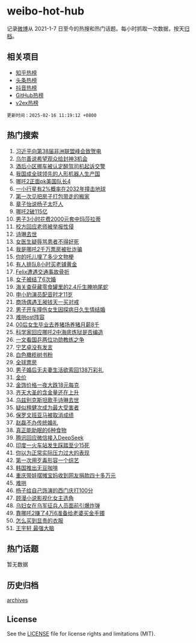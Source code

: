 # weibo-hot-hub

记录[微博](https://www.weibo.com)从 2021-1-7 日至今的热搜和热门话题。每小时抓取一次数据，按天[归档](archives)。

## 相关项目

- [知乎热榜](https://github.com/lonnyzhang423/zhihu-hot-hub)
- [头条热榜](https://github.com/lonnyzhang423/toutiao-hot-hub)
- [抖音热榜](https://github.com/lonnyzhang423/douyin-hot-hub)
- [GitHub热榜](https://github.com/lonnyzhang423/github-hot-hub)
- [v2ex热榜](https://github.com/lonnyzhang423/v2ex-hot-hub)


`更新时间：2025-02-16 11:19:12 +0800`

## 热门搜索

1. [习近平向第38届非洲联盟峰会致贺电](https://m.weibo.cn/search?containerid=100103type%3D1%26t%3D10%26q%3D%23%E4%B9%A0%E8%BF%91%E5%B9%B3%E5%90%91%E7%AC%AC38%E5%B1%8A%E9%9D%9E%E6%B4%B2%E8%81%94%E7%9B%9F%E5%B3%B0%E4%BC%9A%E8%87%B4%E8%B4%BA%E7%94%B5%23&stream_entry_id=51&isnewpage=1&extparam=seat%3D1%26filter_type%3Drealtimehot%26stream_entry_id%3D51%26q%3D%2523%25E4%25B9%25A0%25E8%25BF%2591%25E5%25B9%25B3%25E5%2590%2591%25E7%25AC%25AC38%25E5%25B1%258A%25E9%259D%259E%25E6%25B4%25B2%25E8%2581%2594%25E7%259B%259F%25E5%25B3%25B0%25E4%25BC%259A%25E8%2587%25B4%25E8%25B4%25BA%25E7%2594%25B5%2523%26pos%3D0%26cate%3D10103%26dgr%3D0%26c_type%3D51%26display_time%3D1739675950%26pre_seqid%3D1739675950852021698375)
1. [乌尔善说希望观众给封神3机会](https://m.weibo.cn/search?containerid=100103type%3D1%26t%3D10%26q%3D%23%E4%B9%8C%E5%B0%94%E5%96%84%E8%AF%B4%E5%B8%8C%E6%9C%9B%E8%A7%82%E4%BC%97%E7%BB%99%E5%B0%81%E7%A5%9E3%E6%9C%BA%E4%BC%9A%23&stream_entry_id=31&isnewpage=1&extparam=seat%3D1%26band_rank%3D1%26c_type%3D31%26flag%3D2%26cate%3D5001%26lcate%3D5001%26stream_entry_id%3D31%26q%3D%2523%25E4%25B9%258C%25E5%25B0%2594%25E5%2596%2584%25E8%25AF%25B4%25E5%25B8%258C%25E6%259C%259B%25E8%25A7%2582%25E4%25BC%2597%25E7%25BB%2599%25E5%25B0%2581%25E7%25A5%259E3%25E6%259C%25BA%25E4%25BC%259A%2523%26realpos%3D1%26pos%3D0%26dgr%3D0%26filter_type%3Drealtimehot%26display_time%3D1739675950%26pre_seqid%3D1739675950852021698375)
1. [酒后小区挪车被认定醉驾司机起诉交警](https://m.weibo.cn/search?containerid=100103type%3D1%26t%3D10%26q%3D%23%E9%85%92%E5%90%8E%E5%B0%8F%E5%8C%BA%E6%8C%AA%E8%BD%A6%E8%A2%AB%E8%AE%A4%E5%AE%9A%E9%86%89%E9%A9%BE%E5%8F%B8%E6%9C%BA%E8%B5%B7%E8%AF%89%E4%BA%A4%E8%AD%A6%23&stream_entry_id=31&isnewpage=1&extparam=seat%3D1%26band_rank%3D2%26c_type%3D31%26flag%3D0%26cate%3D5001%26lcate%3D5001%26stream_entry_id%3D31%26q%3D%2523%25E9%2585%2592%25E5%2590%258E%25E5%25B0%258F%25E5%258C%25BA%25E6%258C%25AA%25E8%25BD%25A6%25E8%25A2%25AB%25E8%25AE%25A4%25E5%25AE%259A%25E9%2586%2589%25E9%25A9%25BE%25E5%258F%25B8%25E6%259C%25BA%25E8%25B5%25B7%25E8%25AF%2589%25E4%25BA%25A4%25E8%25AD%25A6%2523%26realpos%3D2%26pos%3D1%26dgr%3D0%26filter_type%3Drealtimehot%26display_time%3D1739675950%26pre_seqid%3D1739675950852021698375)
1. [我国成全球领先的人形机器人生产国](https://m.weibo.cn/search?containerid=100103type%3D1%26t%3D10%26q%3D%23%E6%88%91%E5%9B%BD%E6%88%90%E5%85%A8%E7%90%83%E9%A2%86%E5%85%88%E7%9A%84%E4%BA%BA%E5%BD%A2%E6%9C%BA%E5%99%A8%E4%BA%BA%E7%94%9F%E4%BA%A7%E5%9B%BD%23&stream_entry_id=31&isnewpage=1&extparam=seat%3D1%26band_rank%3D3%26c_type%3D31%26flag%3D0%26cate%3D5001%26lcate%3D5001%26stream_entry_id%3D31%26q%3D%2523%25E6%2588%2591%25E5%259B%25BD%25E6%2588%2590%25E5%2585%25A8%25E7%2590%2583%25E9%25A2%2586%25E5%2585%2588%25E7%259A%2584%25E4%25BA%25BA%25E5%25BD%25A2%25E6%259C%25BA%25E5%2599%25A8%25E4%25BA%25BA%25E7%2594%259F%25E4%25BA%25A7%25E5%259B%25BD%2523%26realpos%3D3%26pos%3D2%26dgr%3D0%26filter_type%3Drealtimehot%26display_time%3D1739675950%26pre_seqid%3D1739675950852021698375)
1. [哪吒2正面pk美国队长4](https://m.weibo.cn/search?containerid=100103type%3D1%26t%3D10%26q%3D%23%E5%93%AA%E5%90%922%E6%AD%A3%E9%9D%A2pk%E7%BE%8E%E5%9B%BD%E9%98%9F%E9%95%BF4%23&stream_entry_id=31&isnewpage=1&extparam=seat%3D1%26band_rank%3D4%26c_type%3D31%26flag%3D1%26cate%3D5001%26lcate%3D5001%26stream_entry_id%3D31%26q%3D%2523%25E5%2593%25AA%25E5%2590%25922%25E6%25AD%25A3%25E9%259D%25A2pk%25E7%25BE%258E%25E5%259B%25BD%25E9%2598%259F%25E9%2595%25BF4%2523%26realpos%3D4%26pos%3D3%26dgr%3D0%26filter_type%3Drealtimehot%26display_time%3D1739675950%26pre_seqid%3D1739675950852021698375)
1. [一小行星有2%概率在2032年撞击地球](https://m.weibo.cn/search?containerid=100103type%3D1%26t%3D10%26q%3D%23%E4%B8%80%E5%B0%8F%E8%A1%8C%E6%98%9F%E6%9C%892%25%E6%A6%82%E7%8E%87%E5%9C%A82032%E5%B9%B4%E6%92%9E%E5%87%BB%E5%9C%B0%E7%90%83%23&stream_entry_id=31&isnewpage=1&extparam=seat%3D1%26band_rank%3D5%26c_type%3D31%26flag%3D0%26cate%3D5001%26lcate%3D5001%26stream_entry_id%3D31%26q%3D%2523%25E4%25B8%2580%25E5%25B0%258F%25E8%25A1%258C%25E6%2598%259F%25E6%259C%25892%2525%25E6%25A6%2582%25E7%258E%2587%25E5%259C%25A82032%25E5%25B9%25B4%25E6%2592%259E%25E5%2587%25BB%25E5%259C%25B0%25E7%2590%2583%2523%26realpos%3D5%26pos%3D4%26dgr%3D0%26filter_type%3Drealtimehot%26display_time%3D1739675950%26pre_seqid%3D1739675950852021698375)
1. [第一次见把房子打包带走的搬家](https://m.weibo.cn/search?containerid=100103type%3D1%26t%3D10%26q%3D%23%E7%AC%AC%E4%B8%80%E6%AC%A1%E8%A7%81%E6%8A%8A%E6%88%BF%E5%AD%90%E6%89%93%E5%8C%85%E5%B8%A6%E8%B5%B0%E7%9A%84%E6%90%AC%E5%AE%B6%23&stream_entry_id=31&isnewpage=1&extparam=seat%3D1%26band_rank%3D6%26c_type%3D31%26flag%3D0%26cate%3D5001%26lcate%3D5001%26stream_entry_id%3D31%26q%3D%2523%25E7%25AC%25AC%25E4%25B8%2580%25E6%25AC%25A1%25E8%25A7%2581%25E6%258A%258A%25E6%2588%25BF%25E5%25AD%2590%25E6%2589%2593%25E5%258C%2585%25E5%25B8%25A6%25E8%25B5%25B0%25E7%259A%2584%25E6%2590%25AC%25E5%25AE%25B6%2523%26realpos%3D6%26pos%3D5%26dgr%3D0%26filter_type%3Drealtimehot%26display_time%3D1739675950%26pre_seqid%3D1739675950852021698375)
1. [章子怡说杨子太吓人](https://m.weibo.cn/search?containerid=100103type%3D1%26t%3D10%26q%3D%23%E7%AB%A0%E5%AD%90%E6%80%A1%E8%AF%B4%E6%9D%A8%E5%AD%90%E5%A4%AA%E5%90%93%E4%BA%BA%23&stream_entry_id=31&isnewpage=1&extparam=seat%3D1%26band_rank%3D7%26c_type%3D31%26flag%3D1%26cate%3D5001%26lcate%3D5001%26stream_entry_id%3D31%26q%3D%2523%25E7%25AB%25A0%25E5%25AD%2590%25E6%2580%25A1%25E8%25AF%25B4%25E6%259D%25A8%25E5%25AD%2590%25E5%25A4%25AA%25E5%2590%2593%25E4%25BA%25BA%2523%26realpos%3D7%26pos%3D6%26dgr%3D0%26filter_type%3Drealtimehot%26display_time%3D1739675950%26pre_seqid%3D1739675950852021698375)
1. [哪吒2破115亿](https://m.weibo.cn/search?containerid=100103type%3D1%26t%3D10%26q%3D%23%E5%93%AA%E5%90%922%E7%A0%B4115%E4%BA%BF%23&stream_entry_id=31&isnewpage=1&extparam=seat%3D1%26band_rank%3D8%26c_type%3D31%26flag%3D2%26cate%3D5001%26lcate%3D5001%26stream_entry_id%3D31%26q%3D%2523%25E5%2593%25AA%25E5%2590%25922%25E7%25A0%25B4115%25E4%25BA%25BF%2523%26realpos%3D8%26pos%3D7%26dgr%3D0%26filter_type%3Drealtimehot%26display_time%3D1739675950%26pre_seqid%3D1739675950852021698375)
1. [男子3小时花费2000元套中玛莎拉蒂](https://m.weibo.cn/search?containerid=100103type%3D1%26t%3D10%26q%3D%23%E7%94%B7%E5%AD%903%E5%B0%8F%E6%97%B6%E8%8A%B1%E8%B4%B92000%E5%85%83%E5%A5%97%E4%B8%AD%E7%8E%9B%E8%8E%8E%E6%8B%89%E8%92%82%23&stream_entry_id=31&isnewpage=1&extparam=seat%3D1%26band_rank%3D9%26c_type%3D31%26flag%3D0%26cate%3D5001%26lcate%3D5001%26stream_entry_id%3D31%26q%3D%2523%25E7%2594%25B7%25E5%25AD%25903%25E5%25B0%258F%25E6%2597%25B6%25E8%258A%25B1%25E8%25B4%25B92000%25E5%2585%2583%25E5%25A5%2597%25E4%25B8%25AD%25E7%258E%259B%25E8%258E%258E%25E6%258B%2589%25E8%2592%2582%2523%26realpos%3D9%26pos%3D8%26dgr%3D0%26filter_type%3Drealtimehot%26display_time%3D1739675950%26pre_seqid%3D1739675950852021698375)
1. [校方回应老师被举报性侵](https://m.weibo.cn/search?containerid=100103type%3D1%26t%3D10%26q%3D%23%E6%A0%A1%E6%96%B9%E5%9B%9E%E5%BA%94%E8%80%81%E5%B8%88%E8%A2%AB%E4%B8%BE%E6%8A%A5%E6%80%A7%E4%BE%B5%23&stream_entry_id=31&isnewpage=1&extparam=seat%3D1%26band_rank%3D10%26c_type%3D31%26flag%3D1%26cate%3D5001%26lcate%3D5001%26stream_entry_id%3D31%26q%3D%2523%25E6%25A0%25A1%25E6%2596%25B9%25E5%259B%259E%25E5%25BA%2594%25E8%2580%2581%25E5%25B8%2588%25E8%25A2%25AB%25E4%25B8%25BE%25E6%258A%25A5%25E6%2580%25A7%25E4%25BE%25B5%2523%26realpos%3D10%26pos%3D9%26dgr%3D0%26filter_type%3Drealtimehot%26display_time%3D1739675950%26pre_seqid%3D1739675950852021698375)
1. [诗琳去世](https://m.weibo.cn/search?containerid=100103type%3D1%26t%3D10%26q%3D%E8%AF%97%E7%90%B3%E5%8E%BB%E4%B8%96&stream_entry_id=31&isnewpage=1&extparam=seat%3D1%26band_rank%3D11%26c_type%3D31%26flag%3D2%26cate%3D5001%26lcate%3D5001%26stream_entry_id%3D31%26q%3D%25E8%25AF%2597%25E7%2590%25B3%25E5%258E%25BB%25E4%25B8%2596%26realpos%3D11%26pos%3D10%26dgr%3D0%26filter_type%3Drealtimehot%26display_time%3D1739675950%26pre_seqid%3D1739675950852021698375)
1. [女医生疑辱骂患者不得好死](https://m.weibo.cn/search?containerid=100103type%3D1%26t%3D10%26q%3D%23%E5%A5%B3%E5%8C%BB%E7%94%9F%E7%96%91%E8%BE%B1%E9%AA%82%E6%82%A3%E8%80%85%E4%B8%8D%E5%BE%97%E5%A5%BD%E6%AD%BB%23&stream_entry_id=31&isnewpage=1&extparam=seat%3D1%26band_rank%3D12%26c_type%3D31%26flag%3D1%26cate%3D5001%26lcate%3D5001%26stream_entry_id%3D31%26q%3D%2523%25E5%25A5%25B3%25E5%258C%25BB%25E7%2594%259F%25E7%2596%2591%25E8%25BE%25B1%25E9%25AA%2582%25E6%2582%25A3%25E8%2580%2585%25E4%25B8%258D%25E5%25BE%2597%25E5%25A5%25BD%25E6%25AD%25BB%2523%26realpos%3D12%26pos%3D11%26dgr%3D0%26filter_type%3Drealtimehot%26display_time%3D1739675950%26pre_seqid%3D1739675950852021698375)
1. [我是哪吒2千万票房被批诈骗](https://m.weibo.cn/search?containerid=100103type%3D1%26t%3D10%26q%3D%23%E6%88%91%E6%98%AF%E5%93%AA%E5%90%922%E5%8D%83%E4%B8%87%E7%A5%A8%E6%88%BF%E8%A2%AB%E6%89%B9%E8%AF%88%E9%AA%97%23&stream_entry_id=31&isnewpage=1&extparam=seat%3D1%26band_rank%3D13%26c_type%3D31%26flag%3D2%26cate%3D5001%26lcate%3D5001%26stream_entry_id%3D31%26q%3D%2523%25E6%2588%2591%25E6%2598%25AF%25E5%2593%25AA%25E5%2590%25922%25E5%258D%2583%25E4%25B8%2587%25E7%25A5%25A8%25E6%2588%25BF%25E8%25A2%25AB%25E6%2589%25B9%25E8%25AF%2588%25E9%25AA%2597%2523%26realpos%3D13%26pos%3D12%26dgr%3D0%26filter_type%3Drealtimehot%26display_time%3D1739675950%26pre_seqid%3D1739675950852021698375)
1. [你的吒儿埋了多少文物梗](https://m.weibo.cn/search?containerid=100103type%3D1%26t%3D10%26q%3D%23%E4%BD%A0%E7%9A%84%E5%90%92%E5%84%BF%E5%9F%8B%E4%BA%86%E5%A4%9A%E5%B0%91%E6%96%87%E7%89%A9%E6%A2%97%23&stream_entry_id=31&isnewpage=1&extparam=seat%3D1%26band_rank%3D14%26c_type%3D31%26flag%3D1%26cate%3D5001%26lcate%3D5001%26stream_entry_id%3D31%26q%3D%2523%25E4%25BD%25A0%25E7%259A%2584%25E5%2590%2592%25E5%2584%25BF%25E5%259F%258B%25E4%25BA%2586%25E5%25A4%259A%25E5%25B0%2591%25E6%2596%2587%25E7%2589%25A9%25E6%25A2%2597%2523%26realpos%3D14%26pos%3D13%26dgr%3D0%26filter_type%3Drealtimehot%26display_time%3D1739675950%26pre_seqid%3D1739675950852021698375)
1. [有人排队8小时买老铺黄金](https://m.weibo.cn/search?containerid=100103type%3D1%26t%3D10%26q%3D%23%E6%9C%89%E4%BA%BA%E6%8E%92%E9%98%9F8%E5%B0%8F%E6%97%B6%E4%B9%B0%E8%80%81%E9%93%BA%E9%BB%84%E9%87%91%23&stream_entry_id=31&isnewpage=1&extparam=seat%3D1%26band_rank%3D15%26c_type%3D31%26flag%3D1%26cate%3D5001%26lcate%3D5001%26stream_entry_id%3D31%26q%3D%2523%25E6%259C%2589%25E4%25BA%25BA%25E6%258E%2592%25E9%2598%259F8%25E5%25B0%258F%25E6%2597%25B6%25E4%25B9%25B0%25E8%2580%2581%25E9%2593%25BA%25E9%25BB%2584%25E9%2587%2591%2523%26realpos%3D15%26pos%3D14%26dgr%3D0%26filter_type%3Drealtimehot%26display_time%3D1739675950%26pre_seqid%3D1739675950852021698375)
1. [Felix遭遇交通事故骨折](https://m.weibo.cn/search?containerid=100103type%3D1%26t%3D10%26q%3D%23Felix%E9%81%AD%E9%81%87%E4%BA%A4%E9%80%9A%E4%BA%8B%E6%95%85%E9%AA%A8%E6%8A%98%23&stream_entry_id=31&isnewpage=1&extparam=seat%3D1%26band_rank%3D16%26c_type%3D31%26flag%3D1%26cate%3D5001%26lcate%3D5001%26stream_entry_id%3D31%26q%3D%2523Felix%25E9%2581%25AD%25E9%2581%2587%25E4%25BA%25A4%25E9%2580%259A%25E4%25BA%258B%25E6%2595%2585%25E9%25AA%25A8%25E6%258A%2598%2523%26realpos%3D16%26pos%3D15%26dgr%3D0%26filter_type%3Drealtimehot%26display_time%3D1739675950%26pre_seqid%3D1739675950852021698375)
1. [女子被结了6次婚](https://m.weibo.cn/search?containerid=100103type%3D1%26t%3D10%26q%3D%23%E5%A5%B3%E5%AD%90%E8%A2%AB%E7%BB%93%E4%BA%866%E6%AC%A1%E5%A9%9A%23&stream_entry_id=31&isnewpage=1&extparam=seat%3D1%26band_rank%3D17%26c_type%3D31%26flag%3D0%26cate%3D5001%26lcate%3D5001%26stream_entry_id%3D31%26q%3D%2523%25E5%25A5%25B3%25E5%25AD%2590%25E8%25A2%25AB%25E7%25BB%2593%25E4%25BA%25866%25E6%25AC%25A1%25E5%25A9%259A%2523%26realpos%3D17%26pos%3D16%26dgr%3D0%26filter_type%3Drealtimehot%26display_time%3D1739675950%26pre_seqid%3D1739675950852021698375)
1. [海关查获藏零食罐里的2.4斤生腌响尾蛇](https://m.weibo.cn/search?containerid=100103type%3D1%26t%3D10%26q%3D%23%E6%B5%B7%E5%85%B3%E6%9F%A5%E8%8E%B7%E8%97%8F%E9%9B%B6%E9%A3%9F%E7%BD%90%E9%87%8C%E7%9A%842.4%E6%96%A4%E7%94%9F%E8%85%8C%E5%93%8D%E5%B0%BE%E8%9B%87%23&stream_entry_id=31&isnewpage=1&extparam=seat%3D1%26band_rank%3D18%26c_type%3D31%26flag%3D1%26cate%3D5001%26lcate%3D5001%26stream_entry_id%3D31%26q%3D%2523%25E6%25B5%25B7%25E5%2585%25B3%25E6%259F%25A5%25E8%258E%25B7%25E8%2597%258F%25E9%259B%25B6%25E9%25A3%259F%25E7%25BD%2590%25E9%2587%258C%25E7%259A%25842.4%25E6%2596%25A4%25E7%2594%259F%25E8%2585%258C%25E5%2593%258D%25E5%25B0%25BE%25E8%259B%2587%2523%26realpos%3D18%26pos%3D17%26dgr%3D0%26filter_type%3Drealtimehot%26display_time%3D1739675950%26pre_seqid%3D1739675950852021698375)
1. [申小豹演员配音时才11岁](https://m.weibo.cn/search?containerid=100103type%3D1%26t%3D10%26q%3D%23%E7%94%B3%E5%B0%8F%E8%B1%B9%E6%BC%94%E5%91%98%E9%85%8D%E9%9F%B3%E6%97%B6%E6%89%8D11%E5%B2%81%23&stream_entry_id=31&isnewpage=1&extparam=seat%3D1%26band_rank%3D19%26c_type%3D31%26flag%3D0%26cate%3D5001%26lcate%3D5001%26stream_entry_id%3D31%26q%3D%2523%25E7%2594%25B3%25E5%25B0%258F%25E8%25B1%25B9%25E6%25BC%2594%25E5%2591%2598%25E9%2585%258D%25E9%259F%25B3%25E6%2597%25B6%25E6%2589%258D11%25E5%25B2%2581%2523%26realpos%3D19%26pos%3D18%26dgr%3D0%26filter_type%3Drealtimehot%26display_time%3D1739675950%26pre_seqid%3D1739675950852021698375)
1. [商场偶遇王昶钱天一买对戒](https://m.weibo.cn/search?containerid=100103type%3D1%26t%3D10%26q%3D%23%E5%95%86%E5%9C%BA%E5%81%B6%E9%81%87%E7%8E%8B%E6%98%B6%E9%92%B1%E5%A4%A9%E4%B8%80%E4%B9%B0%E5%AF%B9%E6%88%92%23&stream_entry_id=31&isnewpage=1&extparam=seat%3D1%26band_rank%3D20%26c_type%3D31%26flag%3D0%26cate%3D5001%26lcate%3D5001%26stream_entry_id%3D31%26q%3D%2523%25E5%2595%2586%25E5%259C%25BA%25E5%2581%25B6%25E9%2581%2587%25E7%258E%258B%25E6%2598%25B6%25E9%2592%25B1%25E5%25A4%25A9%25E4%25B8%2580%25E4%25B9%25B0%25E5%25AF%25B9%25E6%2588%2592%2523%26realpos%3D20%26pos%3D19%26dgr%3D0%26filter_type%3Drealtimehot%26display_time%3D1739675950%26pre_seqid%3D1739675950852021698375)
1. [男子开车撞伤女生因探病日久生情结婚](https://m.weibo.cn/search?containerid=100103type%3D1%26t%3D10%26q%3D%23%E7%94%B7%E5%AD%90%E5%BC%80%E8%BD%A6%E6%92%9E%E4%BC%A4%E5%A5%B3%E7%94%9F%E5%9B%A0%E6%8E%A2%E7%97%85%E6%97%A5%E4%B9%85%E7%94%9F%E6%83%85%E7%BB%93%E5%A9%9A%23&stream_entry_id=31&isnewpage=1&extparam=seat%3D1%26band_rank%3D21%26c_type%3D31%26flag%3D0%26cate%3D5001%26lcate%3D5001%26stream_entry_id%3D31%26q%3D%2523%25E7%2594%25B7%25E5%25AD%2590%25E5%25BC%2580%25E8%25BD%25A6%25E6%2592%259E%25E4%25BC%25A4%25E5%25A5%25B3%25E7%2594%259F%25E5%259B%25A0%25E6%258E%25A2%25E7%2597%2585%25E6%2597%25A5%25E4%25B9%2585%25E7%2594%259F%25E6%2583%2585%25E7%25BB%2593%25E5%25A9%259A%2523%26realpos%3D21%26pos%3D20%26dgr%3D0%26filter_type%3Drealtimehot%26display_time%3D1739675950%26pre_seqid%3D1739675950852021698375)
1. [难哄ost阵容](https://m.weibo.cn/search?containerid=100103type%3D1%26t%3D10%26q%3D%E9%9A%BE%E5%93%84ost%E9%98%B5%E5%AE%B9&stream_entry_id=31&isnewpage=1&extparam=seat%3D1%26band_rank%3D22%26c_type%3D31%26flag%3D1%26cate%3D5001%26lcate%3D5001%26stream_entry_id%3D31%26q%3D%25E9%259A%25BE%25E5%2593%2584ost%25E9%2598%25B5%25E5%25AE%25B9%26realpos%3D22%26pos%3D21%26dgr%3D0%26filter_type%3Drealtimehot%26display_time%3D1739675950%26pre_seqid%3D1739675950852021698375)
1. [00后女生毕业去养猪场养猪月薪8千](https://m.weibo.cn/search?containerid=100103type%3D1%26t%3D10%26q%3D%2300%E5%90%8E%E5%A5%B3%E7%94%9F%E6%AF%95%E4%B8%9A%E5%8E%BB%E5%85%BB%E7%8C%AA%E5%9C%BA%E5%85%BB%E7%8C%AA%E6%9C%88%E8%96%AA8%E5%8D%83%23&stream_entry_id=31&isnewpage=1&extparam=seat%3D1%26band_rank%3D23%26c_type%3D31%26flag%3D0%26cate%3D5001%26lcate%3D5001%26stream_entry_id%3D31%26q%3D%252300%25E5%2590%258E%25E5%25A5%25B3%25E7%2594%259F%25E6%25AF%2595%25E4%25B8%259A%25E5%258E%25BB%25E5%2585%25BB%25E7%258C%25AA%25E5%259C%25BA%25E5%2585%25BB%25E7%258C%25AA%25E6%259C%2588%25E8%2596%25AA8%25E5%258D%2583%2523%26realpos%3D23%26pos%3D22%26dgr%3D0%26filter_type%3Drealtimehot%26display_time%3D1739675950%26pre_seqid%3D1739675950852021698375)
1. [科学家回应哪吒2中海底炼狱是否编造](https://m.weibo.cn/search?containerid=100103type%3D1%26t%3D10%26q%3D%23%E7%A7%91%E5%AD%A6%E5%AE%B6%E5%9B%9E%E5%BA%94%E5%93%AA%E5%90%922%E4%B8%AD%E6%B5%B7%E5%BA%95%E7%82%BC%E7%8B%B1%E6%98%AF%E5%90%A6%E7%BC%96%E9%80%A0%23&stream_entry_id=31&isnewpage=1&extparam=seat%3D1%26band_rank%3D24%26c_type%3D31%26flag%3D1%26cate%3D5001%26lcate%3D5001%26stream_entry_id%3D31%26q%3D%2523%25E7%25A7%2591%25E5%25AD%25A6%25E5%25AE%25B6%25E5%259B%259E%25E5%25BA%2594%25E5%2593%25AA%25E5%2590%25922%25E4%25B8%25AD%25E6%25B5%25B7%25E5%25BA%2595%25E7%2582%25BC%25E7%258B%25B1%25E6%2598%25AF%25E5%2590%25A6%25E7%25BC%2596%25E9%2580%25A0%2523%26realpos%3D24%26pos%3D23%26dgr%3D0%26filter_type%3Drealtimehot%26display_time%3D1739675950%26pre_seqid%3D1739675950852021698375)
1. [一文看国乒两位功勋教练之争](https://m.weibo.cn/search?containerid=100103type%3D1%26t%3D10%26q%3D%23%E4%B8%80%E6%96%87%E7%9C%8B%E5%9B%BD%E4%B9%92%E4%B8%A4%E4%BD%8D%E5%8A%9F%E5%8B%8B%E6%95%99%E7%BB%83%E4%B9%8B%E4%BA%89%23&stream_entry_id=31&isnewpage=1&extparam=seat%3D1%26band_rank%3D25%26c_type%3D31%26flag%3D1%26cate%3D5001%26lcate%3D5001%26stream_entry_id%3D31%26q%3D%2523%25E4%25B8%2580%25E6%2596%2587%25E7%259C%258B%25E5%259B%25BD%25E4%25B9%2592%25E4%25B8%25A4%25E4%25BD%258D%25E5%258A%259F%25E5%258B%258B%25E6%2595%2599%25E7%25BB%2583%25E4%25B9%258B%25E4%25BA%2589%2523%26realpos%3D25%26pos%3D24%26dgr%3D0%26filter_type%3Drealtimehot%26display_time%3D1739675950%26pre_seqid%3D1739675950852021698375)
1. [宁艺卓没有发言](https://m.weibo.cn/search?containerid=100103type%3D1%26t%3D10%26q%3D%23%E5%AE%81%E8%89%BA%E5%8D%93%E6%B2%A1%E6%9C%89%E5%8F%91%E8%A8%80%23&stream_entry_id=31&isnewpage=1&extparam=seat%3D1%26band_rank%3D26%26c_type%3D31%26flag%3D1%26cate%3D5001%26lcate%3D5001%26stream_entry_id%3D31%26q%3D%2523%25E5%25AE%2581%25E8%2589%25BA%25E5%258D%2593%25E6%25B2%25A1%25E6%259C%2589%25E5%258F%2591%25E8%25A8%2580%2523%26realpos%3D26%26pos%3D25%26dgr%3D0%26filter_type%3Drealtimehot%26display_time%3D1739675950%26pre_seqid%3D1739675950852021698375)
1. [白色橄榄树书粉](https://m.weibo.cn/search?containerid=100103type%3D1%26t%3D10%26q%3D%23%E7%99%BD%E8%89%B2%E6%A9%84%E6%A6%84%E6%A0%91%E4%B9%A6%E7%B2%89%23&stream_entry_id=31&isnewpage=1&extparam=seat%3D1%26band_rank%3D27%26c_type%3D31%26flag%3D1%26cate%3D5001%26lcate%3D5001%26stream_entry_id%3D31%26q%3D%2523%25E7%2599%25BD%25E8%2589%25B2%25E6%25A9%2584%25E6%25A6%2584%25E6%25A0%2591%25E4%25B9%25A6%25E7%25B2%2589%2523%26realpos%3D27%26pos%3D26%26dgr%3D0%26filter_type%3Drealtimehot%26display_time%3D1739675950%26pre_seqid%3D1739675950852021698375)
1. [全球票房](https://m.weibo.cn/search?containerid=100103type%3D1%26t%3D10%26q%3D%E5%85%A8%E7%90%83%E7%A5%A8%E6%88%BF&stream_entry_id=31&isnewpage=1&extparam=seat%3D1%26band_rank%3D28%26c_type%3D31%26flag%3D0%26cate%3D5001%26lcate%3D5001%26stream_entry_id%3D31%26q%3D%25E5%2585%25A8%25E7%2590%2583%25E7%25A5%25A8%25E6%2588%25BF%26realpos%3D28%26pos%3D27%26dgr%3D0%26filter_type%3Drealtimehot%26display_time%3D1739675950%26pre_seqid%3D1739675950852021698375)
1. [男子婚后无夫妻生活欲索回138万彩礼](https://m.weibo.cn/search?containerid=100103type%3D1%26t%3D10%26q%3D%23%E7%94%B7%E5%AD%90%E5%A9%9A%E5%90%8E%E6%97%A0%E5%A4%AB%E5%A6%BB%E7%94%9F%E6%B4%BB%E6%AC%B2%E7%B4%A2%E5%9B%9E138%E4%B8%87%E5%BD%A9%E7%A4%BC%23&stream_entry_id=31&isnewpage=1&extparam=seat%3D1%26band_rank%3D29%26c_type%3D31%26flag%3D0%26cate%3D5001%26lcate%3D5001%26stream_entry_id%3D31%26q%3D%2523%25E7%2594%25B7%25E5%25AD%2590%25E5%25A9%259A%25E5%2590%258E%25E6%2597%25A0%25E5%25A4%25AB%25E5%25A6%25BB%25E7%2594%259F%25E6%25B4%25BB%25E6%25AC%25B2%25E7%25B4%25A2%25E5%259B%259E138%25E4%25B8%2587%25E5%25BD%25A9%25E7%25A4%25BC%2523%26realpos%3D29%26pos%3D28%26dgr%3D0%26filter_type%3Drealtimehot%26display_time%3D1739675950%26pre_seqid%3D1739675950852021698375)
1. [金价](https://m.weibo.cn/search?containerid=100103type%3D1%26t%3D10%26q%3D%E9%87%91%E4%BB%B7&stream_entry_id=31&isnewpage=1&extparam=seat%3D1%26band_rank%3D30%26c_type%3D31%26flag%3D0%26cate%3D5001%26lcate%3D5001%26stream_entry_id%3D31%26q%3D%25E9%2587%2591%25E4%25BB%25B7%26realpos%3D30%26pos%3D29%26dgr%3D0%26filter_type%3Drealtimehot%26display_time%3D1739675950%26pre_seqid%3D1739675950852021698375)
1. [金饰价格一夜大跌18元每克](https://m.weibo.cn/search?containerid=100103type%3D1%26t%3D10%26q%3D%23%E9%87%91%E9%A5%B0%E4%BB%B7%E6%A0%BC%E4%B8%80%E5%A4%9C%E5%A4%A7%E8%B7%8C18%E5%85%83%E6%AF%8F%E5%85%8B%23&stream_entry_id=31&isnewpage=1&extparam=seat%3D1%26band_rank%3D31%26c_type%3D31%26flag%3D0%26cate%3D5001%26lcate%3D5001%26stream_entry_id%3D31%26q%3D%2523%25E9%2587%2591%25E9%25A5%25B0%25E4%25BB%25B7%25E6%25A0%25BC%25E4%25B8%2580%25E5%25A4%259C%25E5%25A4%25A7%25E8%25B7%258C18%25E5%2585%2583%25E6%25AF%258F%25E5%2585%258B%2523%26realpos%3D31%26pos%3D30%26dgr%3D0%26filter_type%3Drealtimehot%26display_time%3D1739675950%26pre_seqid%3D1739675950852021698375)
1. [齐天大圣的含金量还在上升](https://m.weibo.cn/search?containerid=100103type%3D1%26t%3D10%26q%3D%E9%BD%90%E5%A4%A9%E5%A4%A7%E5%9C%A3%E7%9A%84%E5%90%AB%E9%87%91%E9%87%8F%E8%BF%98%E5%9C%A8%E4%B8%8A%E5%8D%87&stream_entry_id=31&isnewpage=1&extparam=seat%3D1%26band_rank%3D32%26c_type%3D31%26flag%3D1%26cate%3D5001%26lcate%3D5001%26stream_entry_id%3D31%26q%3D%25E9%25BD%2590%25E5%25A4%25A9%25E5%25A4%25A7%25E5%259C%25A3%25E7%259A%2584%25E5%2590%25AB%25E9%2587%2591%25E9%2587%258F%25E8%25BF%2598%25E5%259C%25A8%25E4%25B8%258A%25E5%258D%2587%26realpos%3D32%26pos%3D31%26dgr%3D0%26filter_type%3Drealtimehot%26display_time%3D1739675950%26pre_seqid%3D1739675950852021698375)
1. [乌兹别克斯坦歌手诗琳去世](https://m.weibo.cn/search?containerid=100103type%3D1%26t%3D10%26q%3D%23%E4%B9%8C%E5%85%B9%E5%88%AB%E5%85%8B%E6%96%AF%E5%9D%A6%E6%AD%8C%E6%89%8B%E8%AF%97%E7%90%B3%E5%8E%BB%E4%B8%96%23&stream_entry_id=31&isnewpage=1&extparam=seat%3D1%26band_rank%3D33%26c_type%3D31%26flag%3D0%26cate%3D5001%26lcate%3D5001%26stream_entry_id%3D31%26q%3D%2523%25E4%25B9%258C%25E5%2585%25B9%25E5%2588%25AB%25E5%2585%258B%25E6%2596%25AF%25E5%259D%25A6%25E6%25AD%258C%25E6%2589%258B%25E8%25AF%2597%25E7%2590%25B3%25E5%258E%25BB%25E4%25B8%2596%2523%26realpos%3D33%26pos%3D32%26dgr%3D0%26filter_type%3Drealtimehot%26display_time%3D1739675950%26pre_seqid%3D1739675950852021698375)
1. [疑似檀健次成为最大受害者](https://m.weibo.cn/search?containerid=100103type%3D1%26t%3D10%26q%3D%E7%96%91%E4%BC%BC%E6%AA%80%E5%81%A5%E6%AC%A1%E6%88%90%E4%B8%BA%E6%9C%80%E5%A4%A7%E5%8F%97%E5%AE%B3%E8%80%85&stream_entry_id=31&isnewpage=1&extparam=seat%3D1%26band_rank%3D34%26c_type%3D31%26flag%3D0%26cate%3D5001%26lcate%3D5001%26stream_entry_id%3D31%26q%3D%25E7%2596%2591%25E4%25BC%25BC%25E6%25AA%2580%25E5%2581%25A5%25E6%25AC%25A1%25E6%2588%2590%25E4%25B8%25BA%25E6%259C%2580%25E5%25A4%25A7%25E5%258F%2597%25E5%25AE%25B3%25E8%2580%2585%26realpos%3D34%26pos%3D33%26dgr%3D0%26filter_type%3Drealtimehot%26display_time%3D1739675950%26pre_seqid%3D1739675950852021698375)
1. [保罗文班亚马被取消成绩](https://m.weibo.cn/search?containerid=100103type%3D1%26t%3D10%26q%3D%23%E4%BF%9D%E7%BD%97%E6%96%87%E7%8F%AD%E4%BA%9A%E9%A9%AC%E8%A2%AB%E5%8F%96%E6%B6%88%E6%88%90%E7%BB%A9%23&stream_entry_id=31&isnewpage=1&extparam=seat%3D1%26band_rank%3D35%26c_type%3D31%26flag%3D1%26cate%3D5001%26lcate%3D5001%26stream_entry_id%3D31%26q%3D%2523%25E4%25BF%259D%25E7%25BD%2597%25E6%2596%2587%25E7%258F%25AD%25E4%25BA%259A%25E9%25A9%25AC%25E8%25A2%25AB%25E5%258F%2596%25E6%25B6%2588%25E6%2588%2590%25E7%25BB%25A9%2523%26realpos%3D35%26pos%3D34%26dgr%3D0%26filter_type%3Drealtimehot%26display_time%3D1739675950%26pre_seqid%3D1739675950852021698375)
1. [赵磊不办传统婚礼](https://m.weibo.cn/search?containerid=100103type%3D1%26t%3D10%26q%3D%23%E8%B5%B5%E7%A3%8A%E4%B8%8D%E5%8A%9E%E4%BC%A0%E7%BB%9F%E5%A9%9A%E7%A4%BC%23&stream_entry_id=31&isnewpage=1&extparam=seat%3D1%26band_rank%3D36%26c_type%3D31%26flag%3D0%26cate%3D5001%26lcate%3D5001%26stream_entry_id%3D31%26q%3D%2523%25E8%25B5%25B5%25E7%25A3%258A%25E4%25B8%258D%25E5%258A%259E%25E4%25BC%25A0%25E7%25BB%259F%25E5%25A9%259A%25E7%25A4%25BC%2523%26realpos%3D36%26pos%3D35%26dgr%3D0%26filter_type%3Drealtimehot%26display_time%3D1739675950%26pre_seqid%3D1739675950852021698375)
1. [真正能助眠的6种食物](https://m.weibo.cn/search?containerid=100103type%3D1%26t%3D10%26q%3D%23%E7%9C%9F%E6%AD%A3%E8%83%BD%E5%8A%A9%E7%9C%A0%E7%9A%846%E7%A7%8D%E9%A3%9F%E7%89%A9%23&stream_entry_id=31&isnewpage=1&extparam=seat%3D1%26band_rank%3D37%26c_type%3D31%26flag%3D0%26cate%3D5001%26lcate%3D5001%26stream_entry_id%3D31%26q%3D%2523%25E7%259C%259F%25E6%25AD%25A3%25E8%2583%25BD%25E5%258A%25A9%25E7%259C%25A0%25E7%259A%25846%25E7%25A7%258D%25E9%25A3%259F%25E7%2589%25A9%2523%26realpos%3D37%26pos%3D36%26dgr%3D0%26filter_type%3Drealtimehot%26display_time%3D1739675950%26pre_seqid%3D1739675950852021698375)
1. [腾讯回应微信接入DeepSeek](https://m.weibo.cn/search?containerid=100103type%3D1%26t%3D10%26q%3D%23%E8%85%BE%E8%AE%AF%E5%9B%9E%E5%BA%94%E5%BE%AE%E4%BF%A1%E6%8E%A5%E5%85%A5DeepSeek%23&stream_entry_id=31&isnewpage=1&extparam=seat%3D1%26band_rank%3D38%26c_type%3D31%26flag%3D0%26cate%3D5001%26lcate%3D5001%26stream_entry_id%3D31%26q%3D%2523%25E8%2585%25BE%25E8%25AE%25AF%25E5%259B%259E%25E5%25BA%2594%25E5%25BE%25AE%25E4%25BF%25A1%25E6%258E%25A5%25E5%2585%25A5DeepSeek%2523%26realpos%3D38%26pos%3D37%26dgr%3D0%26filter_type%3Drealtimehot%26display_time%3D1739675950%26pre_seqid%3D1739675950852021698375)
1. [印度一火车站发生踩踏至少15死](https://m.weibo.cn/search?containerid=100103type%3D1%26t%3D10%26q%3D%23%E5%8D%B0%E5%BA%A6%E4%B8%80%E7%81%AB%E8%BD%A6%E7%AB%99%E5%8F%91%E7%94%9F%E8%B8%A9%E8%B8%8F%E8%87%B3%E5%B0%9115%E6%AD%BB%23&stream_entry_id=31&isnewpage=1&extparam=seat%3D1%26band_rank%3D39%26c_type%3D31%26flag%3D0%26cate%3D5001%26lcate%3D5001%26stream_entry_id%3D31%26q%3D%2523%25E5%258D%25B0%25E5%25BA%25A6%25E4%25B8%2580%25E7%2581%25AB%25E8%25BD%25A6%25E7%25AB%2599%25E5%258F%2591%25E7%2594%259F%25E8%25B8%25A9%25E8%25B8%258F%25E8%2587%25B3%25E5%25B0%259115%25E6%25AD%25BB%2523%26realpos%3D39%26pos%3D38%26dgr%3D0%26filter_type%3Drealtimehot%26display_time%3D1739675950%26pre_seqid%3D1739675950852021698375)
1. [你以为正常实际压力过大的表现](https://m.weibo.cn/search?containerid=100103type%3D1%26t%3D10%26q%3D%23%E4%BD%A0%E4%BB%A5%E4%B8%BA%E6%AD%A3%E5%B8%B8%E5%AE%9E%E9%99%85%E5%8E%8B%E5%8A%9B%E8%BF%87%E5%A4%A7%E7%9A%84%E8%A1%A8%E7%8E%B0%23&stream_entry_id=31&isnewpage=1&extparam=seat%3D1%26band_rank%3D40%26c_type%3D31%26flag%3D0%26cate%3D5001%26lcate%3D5001%26stream_entry_id%3D31%26q%3D%2523%25E4%25BD%25A0%25E4%25BB%25A5%25E4%25B8%25BA%25E6%25AD%25A3%25E5%25B8%25B8%25E5%25AE%259E%25E9%2599%2585%25E5%258E%258B%25E5%258A%259B%25E8%25BF%2587%25E5%25A4%25A7%25E7%259A%2584%25E8%25A1%25A8%25E7%258E%25B0%2523%26realpos%3D40%26pos%3D39%26dgr%3D0%26filter_type%3Drealtimehot%26display_time%3D1739675950%26pre_seqid%3D1739675950852021698375)
1. [第一次用歹毒形容一个综艺](https://m.weibo.cn/search?containerid=100103type%3D1%26t%3D10%26q%3D%23%E7%AC%AC%E4%B8%80%E6%AC%A1%E7%94%A8%E6%AD%B9%E6%AF%92%E5%BD%A2%E5%AE%B9%E4%B8%80%E4%B8%AA%E7%BB%BC%E8%89%BA%23&stream_entry_id=31&isnewpage=1&extparam=seat%3D1%26band_rank%3D41%26c_type%3D31%26flag%3D0%26cate%3D5001%26lcate%3D5001%26stream_entry_id%3D31%26q%3D%2523%25E7%25AC%25AC%25E4%25B8%2580%25E6%25AC%25A1%25E7%2594%25A8%25E6%25AD%25B9%25E6%25AF%2592%25E5%25BD%25A2%25E5%25AE%25B9%25E4%25B8%2580%25E4%25B8%25AA%25E7%25BB%25BC%25E8%2589%25BA%2523%26realpos%3D41%26pos%3D40%26dgr%3D0%26filter_type%3Drealtimehot%26display_time%3D1739675950%26pre_seqid%3D1739675950852021698375)
1. [韩国推出无豆咖啡](https://m.weibo.cn/search?containerid=100103type%3D1%26t%3D10%26q%3D%23%E9%9F%A9%E5%9B%BD%E6%8E%A8%E5%87%BA%E6%97%A0%E8%B1%86%E5%92%96%E5%95%A1%23&stream_entry_id=31&isnewpage=1&extparam=seat%3D1%26band_rank%3D42%26c_type%3D31%26flag%3D0%26cate%3D5001%26lcate%3D5001%26stream_entry_id%3D31%26q%3D%2523%25E9%259F%25A9%25E5%259B%25BD%25E6%258E%25A8%25E5%2587%25BA%25E6%2597%25A0%25E8%25B1%2586%25E5%2592%2596%25E5%2595%25A1%2523%26realpos%3D42%26pos%3D41%26dgr%3D0%26filter_type%3Drealtimehot%26display_time%3D1739675950%26pre_seqid%3D1739675950852021698375)
1. [重庆带娃摆摊宝妈收到网友捐款四十多万元](https://m.weibo.cn/search?containerid=100103type%3D1%26t%3D10%26q%3D%23%E9%87%8D%E5%BA%86%E5%B8%A6%E5%A8%83%E6%91%86%E6%91%8A%E5%AE%9D%E5%A6%88%E6%94%B6%E5%88%B0%E7%BD%91%E5%8F%8B%E6%8D%90%E6%AC%BE%E5%9B%9B%E5%8D%81%E5%A4%9A%E4%B8%87%E5%85%83%23&stream_entry_id=31&isnewpage=1&extparam=seat%3D1%26band_rank%3D43%26c_type%3D31%26flag%3D0%26cate%3D5001%26lcate%3D5001%26stream_entry_id%3D31%26q%3D%2523%25E9%2587%258D%25E5%25BA%2586%25E5%25B8%25A6%25E5%25A8%2583%25E6%2591%2586%25E6%2591%258A%25E5%25AE%259D%25E5%25A6%2588%25E6%2594%25B6%25E5%2588%25B0%25E7%25BD%2591%25E5%258F%258B%25E6%258D%2590%25E6%25AC%25BE%25E5%259B%259B%25E5%258D%2581%25E5%25A4%259A%25E4%25B8%2587%25E5%2585%2583%2523%26realpos%3D43%26pos%3D42%26dgr%3D0%26filter_type%3Drealtimehot%26display_time%3D1739675950%26pre_seqid%3D1739675950852021698375)
1. [难哄](https://m.weibo.cn/search?containerid=100103type%3D1%26t%3D10%26q%3D%E9%9A%BE%E5%93%84&stream_entry_id=31&isnewpage=1&extparam=seat%3D1%26band_rank%3D44%26c_type%3D31%26flag%3D0%26cate%3D5001%26lcate%3D5001%26stream_entry_id%3D31%26q%3D%25E9%259A%25BE%25E5%2593%2584%26realpos%3D44%26pos%3D43%26dgr%3D0%26filter_type%3Drealtimehot%26display_time%3D1739675950%26pre_seqid%3D1739675950852021698375)
1. [杨子给自己饰演的西门庆打100分](https://m.weibo.cn/search?containerid=100103type%3D1%26t%3D10%26q%3D%23%E6%9D%A8%E5%AD%90%E7%BB%99%E8%87%AA%E5%B7%B1%E9%A5%B0%E6%BC%94%E7%9A%84%E8%A5%BF%E9%97%A8%E5%BA%86%E6%89%93100%E5%88%86%23&stream_entry_id=31&isnewpage=1&extparam=seat%3D1%26band_rank%3D45%26c_type%3D31%26flag%3D1%26cate%3D5001%26lcate%3D5001%26stream_entry_id%3D31%26q%3D%2523%25E6%259D%25A8%25E5%25AD%2590%25E7%25BB%2599%25E8%2587%25AA%25E5%25B7%25B1%25E9%25A5%25B0%25E6%25BC%2594%25E7%259A%2584%25E8%25A5%25BF%25E9%2597%25A8%25E5%25BA%2586%25E6%2589%2593100%25E5%2588%2586%2523%26realpos%3D45%26pos%3D44%26dgr%3D0%26filter_type%3Drealtimehot%26display_time%3D1739675950%26pre_seqid%3D1739675950852021698375)
1. [顾漫小说影视化女主选角](https://m.weibo.cn/search?containerid=100103type%3D1%26t%3D10%26q%3D%23%E9%A1%BE%E6%BC%AB%E5%B0%8F%E8%AF%B4%E5%BD%B1%E8%A7%86%E5%8C%96%E5%A5%B3%E4%B8%BB%E9%80%89%E8%A7%92%23&stream_entry_id=31&isnewpage=1&extparam=seat%3D1%26band_rank%3D46%26c_type%3D31%26flag%3D0%26cate%3D5001%26lcate%3D5001%26stream_entry_id%3D31%26q%3D%2523%25E9%25A1%25BE%25E6%25BC%25AB%25E5%25B0%258F%25E8%25AF%25B4%25E5%25BD%25B1%25E8%25A7%2586%25E5%258C%2596%25E5%25A5%25B3%25E4%25B8%25BB%25E9%2580%2589%25E8%25A7%2592%2523%26realpos%3D46%26pos%3D45%26dgr%3D0%26filter_type%3Drealtimehot%26display_time%3D1739675950%26pre_seqid%3D1739675950852021698375)
1. [乌妇女在乌军征兵人员面前引爆炸弹](https://m.weibo.cn/search?containerid=100103type%3D1%26t%3D10%26q%3D%23%E4%B9%8C%E5%A6%87%E5%A5%B3%E5%9C%A8%E4%B9%8C%E5%86%9B%E5%BE%81%E5%85%B5%E4%BA%BA%E5%91%98%E9%9D%A2%E5%89%8D%E5%BC%95%E7%88%86%E7%82%B8%E5%BC%B9%23&stream_entry_id=31&isnewpage=1&extparam=seat%3D1%26band_rank%3D47%26c_type%3D31%26flag%3D0%26cate%3D5001%26lcate%3D5001%26stream_entry_id%3D31%26q%3D%2523%25E4%25B9%258C%25E5%25A6%2587%25E5%25A5%25B3%25E5%259C%25A8%25E4%25B9%258C%25E5%2586%259B%25E5%25BE%2581%25E5%2585%25B5%25E4%25BA%25BA%25E5%2591%2598%25E9%259D%25A2%25E5%2589%258D%25E5%25BC%2595%25E7%2588%2586%25E7%2582%25B8%25E5%25BC%25B9%2523%26realpos%3D47%26pos%3D46%26dgr%3D0%26filter_type%3Drealtimehot%26display_time%3D1739675950%26pre_seqid%3D1739675950852021698375)
1. [靠哪吒2赚了4万6准备给老婆买金手镯](https://m.weibo.cn/search?containerid=100103type%3D1%26t%3D10%26q%3D%23%E9%9D%A0%E5%93%AA%E5%90%922%E8%B5%9A%E4%BA%864%E4%B8%876%E5%87%86%E5%A4%87%E7%BB%99%E8%80%81%E5%A9%86%E4%B9%B0%E9%87%91%E6%89%8B%E9%95%AF%23&stream_entry_id=31&isnewpage=1&extparam=seat%3D1%26band_rank%3D48%26c_type%3D31%26flag%3D0%26cate%3D5001%26lcate%3D5001%26stream_entry_id%3D31%26q%3D%2523%25E9%259D%25A0%25E5%2593%25AA%25E5%2590%25922%25E8%25B5%259A%25E4%25BA%25864%25E4%25B8%25876%25E5%2587%2586%25E5%25A4%2587%25E7%25BB%2599%25E8%2580%2581%25E5%25A9%2586%25E4%25B9%25B0%25E9%2587%2591%25E6%2589%258B%25E9%2595%25AF%2523%26realpos%3D48%26pos%3D47%26dgr%3D0%26filter_type%3Drealtimehot%26display_time%3D1739675950%26pre_seqid%3D1739675950852021698375)
1. [怎么买到显贵的衣服](https://m.weibo.cn/search?containerid=100103type%3D1%26t%3D10%26q%3D%E6%80%8E%E4%B9%88%E4%B9%B0%E5%88%B0%E6%98%BE%E8%B4%B5%E7%9A%84%E8%A1%A3%E6%9C%8D&stream_entry_id=31&isnewpage=1&extparam=seat%3D1%26band_rank%3D49%26c_type%3D31%26flag%3D0%26cate%3D5001%26lcate%3D5001%26stream_entry_id%3D31%26q%3D%25E6%2580%258E%25E4%25B9%2588%25E4%25B9%25B0%25E5%2588%25B0%25E6%2598%25BE%25E8%25B4%25B5%25E7%259A%2584%25E8%25A1%25A3%25E6%259C%258D%26realpos%3D49%26pos%3D48%26dgr%3D0%26filter_type%3Drealtimehot%26display_time%3D1739675950%26pre_seqid%3D1739675950852021698375)
1. [王宇轩 最强大脑](https://m.weibo.cn/search?containerid=100103type%3D1%26t%3D10%26q%3D%E7%8E%8B%E5%AE%87%E8%BD%A9+%E6%9C%80%E5%BC%BA%E5%A4%A7%E8%84%91&stream_entry_id=31&isnewpage=1&extparam=seat%3D1%26band_rank%3D50%26c_type%3D31%26flag%3D1%26cate%3D5001%26lcate%3D5001%26stream_entry_id%3D31%26q%3D%25E7%258E%258B%25E5%25AE%2587%25E8%25BD%25A9%2520%25E6%259C%2580%25E5%25BC%25BA%25E5%25A4%25A7%25E8%2584%2591%26realpos%3D50%26pos%3D49%26dgr%3D0%26filter_type%3Drealtimehot%26display_time%3D1739675950%26pre_seqid%3D1739675950852021698375)

## 热门话题

暂无数据

## 历史归档

[archives](archives)

## License

See the [LICENSE](LICENSE) file for license rights and limitations (MIT).
